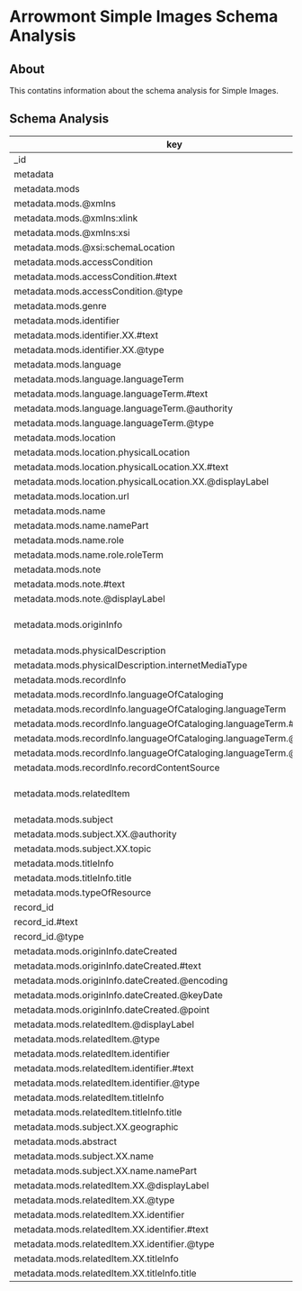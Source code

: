 # Arrowmont Simple Images Schema Analysis

## About

This contatins information about the schema analysis for Simple Images.

## Schema Analysis

| key                                                                   | types                  | occurrences | percents             |
| --------------------------------------------------------------------- | ---------------------- | ----------- | -------------------- |
| _id                                                                   | ObjectId               |         460 | 100.0000000000000000 |
| metadata                                                              | Object                 |         460 | 100.0000000000000000 |
| metadata.mods                                                         | Object                 |         460 | 100.0000000000000000 |
| metadata.mods.@xmlns                                                  | String                 |         460 | 100.0000000000000000 |
| metadata.mods.@xmlns:xlink                                            | String                 |         460 | 100.0000000000000000 |
| metadata.mods.@xmlns:xsi                                              | String                 |         460 | 100.0000000000000000 |
| metadata.mods.@xsi:schemaLocation                                     | String                 |         460 | 100.0000000000000000 |
| metadata.mods.accessCondition                                         | Object                 |         460 | 100.0000000000000000 |
| metadata.mods.accessCondition.#text                                   | String                 |         460 | 100.0000000000000000 |
| metadata.mods.accessCondition.@type                                   | String                 |         460 | 100.0000000000000000 |
| metadata.mods.genre                                                   | String                 |         460 | 100.0000000000000000 |
| metadata.mods.identifier                                              | Array                  |         460 | 100.0000000000000000 |
| metadata.mods.identifier.XX.#text                                     | String                 |         460 | 100.0000000000000000 |
| metadata.mods.identifier.XX.@type                                     | String                 |         460 | 100.0000000000000000 |
| metadata.mods.language                                                | Object                 |         460 | 100.0000000000000000 |
| metadata.mods.language.languageTerm                                   | Object                 |         460 | 100.0000000000000000 |
| metadata.mods.language.languageTerm.#text                             | String                 |         460 | 100.0000000000000000 |
| metadata.mods.language.languageTerm.@authority                        | String                 |         460 | 100.0000000000000000 |
| metadata.mods.language.languageTerm.@type                             | String                 |         460 | 100.0000000000000000 |
| metadata.mods.location                                                | Object                 |         460 | 100.0000000000000000 |
| metadata.mods.location.physicalLocation                               | Array                  |         460 | 100.0000000000000000 |
| metadata.mods.location.physicalLocation.XX.#text                      | String                 |         460 | 100.0000000000000000 |
| metadata.mods.location.physicalLocation.XX.@displayLabel              | String                 |         460 | 100.0000000000000000 |
| metadata.mods.location.url                                            | String                 |         460 | 100.0000000000000000 |
| metadata.mods.name                                                    | Object                 |         460 | 100.0000000000000000 |
| metadata.mods.name.namePart                                           | String                 |         460 | 100.0000000000000000 |
| metadata.mods.name.role                                               | Object                 |         460 | 100.0000000000000000 |
| metadata.mods.name.role.roleTerm                                      | String                 |         460 | 100.0000000000000000 |
| metadata.mods.note                                                    | Object                 |         460 | 100.0000000000000000 |
| metadata.mods.note.#text                                              | String                 |         460 | 100.0000000000000000 |
| metadata.mods.note.@displayLabel                                      | String                 |         460 | 100.0000000000000000 |
| metadata.mods.originInfo                                              | Object (458),null (2)  |         460 | 100.0000000000000000 |
| metadata.mods.physicalDescription                                     | Object                 |         460 | 100.0000000000000000 |
| metadata.mods.physicalDescription.internetMediaType                   | String                 |         460 | 100.0000000000000000 |
| metadata.mods.recordInfo                                              | Object                 |         460 | 100.0000000000000000 |
| metadata.mods.recordInfo.languageOfCataloging                         | Object                 |         460 | 100.0000000000000000 |
| metadata.mods.recordInfo.languageOfCataloging.languageTerm            | Object                 |         460 | 100.0000000000000000 |
| metadata.mods.recordInfo.languageOfCataloging.languageTerm.#text      | String                 |         460 | 100.0000000000000000 |
| metadata.mods.recordInfo.languageOfCataloging.languageTerm.@authority | String                 |         460 | 100.0000000000000000 |
| metadata.mods.recordInfo.languageOfCataloging.languageTerm.@type      | String                 |         460 | 100.0000000000000000 |
| metadata.mods.recordInfo.recordContentSource                          | String                 |         460 | 100.0000000000000000 |
| metadata.mods.relatedItem                                             | Object (454),Array (6) |         460 | 100.0000000000000000 |
| metadata.mods.subject                                                 | Array                  |         460 | 100.0000000000000000 |
| metadata.mods.subject.XX.@authority                                   | String                 |         460 | 100.0000000000000000 |
| metadata.mods.subject.XX.topic                                        | String                 |         460 | 100.0000000000000000 |
| metadata.mods.titleInfo                                               | Object                 |         460 | 100.0000000000000000 |
| metadata.mods.titleInfo.title                                         | String                 |         460 | 100.0000000000000000 |
| metadata.mods.typeOfResource                                          | String                 |         460 | 100.0000000000000000 |
| record_id                                                             | Object                 |         460 | 100.0000000000000000 |
| record_id.#text                                                       | String                 |         460 | 100.0000000000000000 |
| record_id.@type                                                       | String                 |         460 | 100.0000000000000000 |
| metadata.mods.originInfo.dateCreated                                  | Object                 |         458 |  99.5652173913043441 |
| metadata.mods.originInfo.dateCreated.#text                            | String                 |         458 |  99.5652173913043441 |
| metadata.mods.originInfo.dateCreated.@encoding                        | String                 |         458 |  99.5652173913043441 |
| metadata.mods.originInfo.dateCreated.@keyDate                         | String                 |         458 |  99.5652173913043441 |
| metadata.mods.originInfo.dateCreated.@point                           | String                 |         458 |  99.5652173913043441 |
| metadata.mods.relatedItem.@displayLabel                               | String                 |         454 |  98.6956521739130466 |
| metadata.mods.relatedItem.@type                                       | String                 |         454 |  98.6956521739130466 |
| metadata.mods.relatedItem.identifier                                  | Object                 |         454 |  98.6956521739130466 |
| metadata.mods.relatedItem.identifier.#text                            | String                 |         454 |  98.6956521739130466 |
| metadata.mods.relatedItem.identifier.@type                            | String                 |         454 |  98.6956521739130466 |
| metadata.mods.relatedItem.titleInfo                                   | Object                 |         454 |  98.6956521739130466 |
| metadata.mods.relatedItem.titleInfo.title                             | String                 |         454 |  98.6956521739130466 |
| metadata.mods.subject.XX.geographic                                   | String                 |         393 |  85.4347826086956559 |
| metadata.mods.abstract                                                | String                 |         348 |  75.6521739130434838 |
| metadata.mods.subject.XX.name                                         | Object                 |         221 |  48.0434782608695627 |
| metadata.mods.subject.XX.name.namePart                                | String                 |         221 |  48.0434782608695627 |
| metadata.mods.relatedItem.XX.@displayLabel                            | String                 |           6 |   1.3043478260869565 |
| metadata.mods.relatedItem.XX.@type                                    | String                 |           6 |   1.3043478260869565 |
| metadata.mods.relatedItem.XX.identifier                               | Object                 |           6 |   1.3043478260869565 |
| metadata.mods.relatedItem.XX.identifier.#text                         | String                 |           6 |   1.3043478260869565 |
| metadata.mods.relatedItem.XX.identifier.@type                         | String                 |           6 |   1.3043478260869565 |
| metadata.mods.relatedItem.XX.titleInfo                                | Object                 |           6 |   1.3043478260869565 |
| metadata.mods.relatedItem.XX.titleInfo.title                          | String                 |           6 |   1.3043478260869565 |

